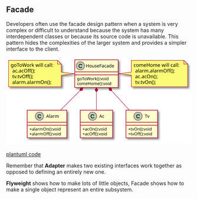 

## Facade
Developers often use the facade design pattern when a system is very complex or difficult to understand because the system has many interdependent classes or because its source code is unavailable. This pattern hides the complexities of the larger system and provides a simpler interface to the client. 

![PlantUML model](diagrams/facade.svg)

[plantuml code](diagrams/facade.puml)


Remember that **Adapter** makes two existing interfaces work together as opposed to defining an entirely new one.

**Flyweight** shows how to make lots of little objects, Facade shows how to make a single object represent an entire subsystem.

